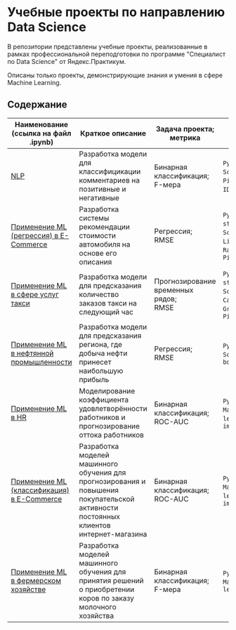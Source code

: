 # Учебные проекты по направлению Data Science

В репозитории представлены учебные проекты, реализованные в рамках профессиональной переподготовки по программе "Специалист по Data Science" от Яндекс.Практикум.

Описаны только проекты, демонстрирующие знания и умения в сфере Machine Learning.

## Содержание

| Наименование (ссылка на файл .ipynb) | Краткое описание | Задача проекта; метрика | Инструменты | 
| -- | -- | -- | -- |
| [NLP](nlp_bin_classification/) | Разработка модели для классифицикации комментариев на позитивные и негативные | Бинарная классификация;<br /> F-мера | `Python`, `Pandas`, `Scikit-learn`, `Pipeline`, `NLTK`, `TF-IDF`, `BERT`, `SpaCy` |
| [Применение ML (регрессия) в E-Commerce](autos_regression/) | Разработка системы рекомендации стоимости автомобиля на основе его описания | Регрессия;<br /> RMSE | `Python`, `Pandas`, `statsmodels`, `Scikit-learn`, `LightGBM`, `RandomizedSearchCV`, `Pipeline` |
| [Применение ML в сфере услуг такси](taxi_timeseries/) | Разработка модели для предсказания количество заказов такси на следующий час | Прогнозирование временных рядов;<br /> RMSE | `Python`, `Pandas`, `statsmodels`, `Scikit-learn`, `CatBoost`, `GridSearchCV`, `Pipeline` |
| [Применение ML в нефтянной промышленности](fuel_regression/) | Разработка модели для предсказания региона, где добыча нефти принесет наибольшую прибыль | Регрессия;<br /> RMSE | `Python`, `Pandas`, `Scikit-learn`, `bootstrap` |
| [Применение ML в HR](hr_bin_classification/) | Моделирование коэффициента удовлетворённости работников и прогнозирование оттока работников | Бинарная классификация;<br /> ROC-AUC | `Python`, `Pandas`, `Matplotlib`, `Scikit-learn`, `shap`, `feature importance` | 
| [Применение ML (классификация) в E-Commerce](ecommerce_bin_classification/) | Разработка моделей машинного обучения для прогнозирования и повышения покупательской активности постоянных клиентов интернет-магазина | Бинарная классификация;<br /> ROC-AUC | `Python`, `Pandas`, `Matplotlib`, `Scikit-learn`, `shap`, `feature importance` |
| [Применение ML в фермерском хозяйстве](agriculture_bin_classification/) | Разработка моделей машинного обучения для принятия решений о приобретении коров по заказу молочного хозяйства | Бинарная классификация;<br /> F-мера | `Python`, `Pandas`, `Matplotlib`, `Scikit-learn` |